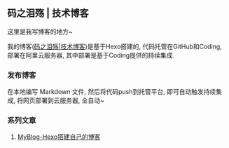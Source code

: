 ## 码之泪殇 | 技术博客

这里是我写博客的地方~

我的博客([码之泪殇|技术博客](https://blog.gongsir.club))是基于Hexo搭建的, 代码托管在GitHub和Coding, 部署在阿里云服务器, 其中部署是基于Coding提供的持续集成.

### 发布博客

在本地编写 Markdown 文件, 然后将代码push到托管平台, 即可自动触发持续集成, 将网页部署到云服务器, 全自动~

### 系列文章

1. [MyBlog-Hexo搭建自己的博客](https://blog.gongsir.club//2020/12/14/MyBlog-Hexo/)
